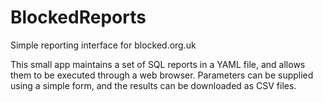 # BlockedReports
Simple reporting interface for blocked.org.uk

This small app maintains a set of SQL reports in a YAML file, and allows them 
to be executed through a web browser.  Parameters can be supplied using a simple form, 
and the results can be downloaded as CSV files.
